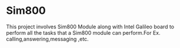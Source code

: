 # Sim800
This project involves Sim800 Module along with Intel Galileo board to perform all the tasks that a Sim800 module can perform.For Ex. calling,answering,messaging ,etc.
